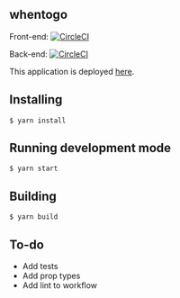 ## whentogo

Front-end: [![CircleCI](https://circleci.com/gh/whentogo/whentogo-frontend/tree/master.svg?style=shield&circle-token=cd79ae4084a18364be477e466e05a522aa6f5b14)](https://circleci.com/gh/whentogo/whentogo-frontend/tree/master)

Back-end: [![CircleCI](https://circleci.com/gh/whentogo/whentogo-backend/tree/master.svg?style=shield&circle-token=1b5c63d62b1f43b9761f4749eee62fadd8e9cb7f)](https://circleci.com/gh/whentogo/whentogo-backend/tree/master)

This application is deployed [here](https://whentogo.ml).

## Installing

```
$ yarn install
```

## Running development mode

```
$ yarn start
```

## Building

```
$ yarn build
```

## To-do

- Add tests
- Add prop types
- Add lint to workflow
